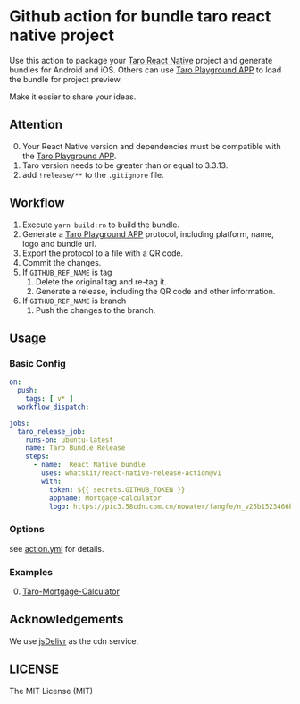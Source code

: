 # Github action for bundle taro react native project

Use this action to package your [Taro React Native](https://docs.taro.zone/) project and generate bundles for Android and iOS. Others can use [Taro Playground APP](https://github.com/wuba/taro-playground) to load the bundle for project preview.

Make it easier to share your ideas.

## Attention

0. Your React Native version and dependencies must be compatible with the [Taro Playground APP](https://github.com/wuba/taro-playground/blob/main/package.json). 
1. Taro version needs to be greater than or equal to 3.3.13.
2. add `!release/**` to the `.gitignore` file.
## Workflow

1. Execute `yarn build:rn` to build the bundle.
2. Generate a [Taro Playground APP](https://github.com/wuba/taro-playground) protocol, including platform, name, logo and bundle url.
3. Export the protocol to a file with a QR code.
4. Commit the changes.
5. If `GITHUB_REF_NAME` is tag
   1. Delete the original tag and re-tag it.
   2. Generate a release, including the QR code and other information.
6. If `GITHUB_REF_NAME` is branch
   1. Push the changes to the branch.

## Usage

### Basic Config

```yml
on:
  push:
    tags: [ v* ]
  workflow_dispatch:

jobs:
  taro_release_job:
    runs-on: ubuntu-latest
    name: Taro Bundle Release
    steps:
      - name:  React Native bundle
        uses: whatskit/react-native-release-action@v1
        with:
          token: ${{ secrets.GITHUB_TOKEN }}
          appname: Mortgage-calculator
          logo: https://pic3.58cdn.com.cn/nowater/fangfe/n_v25b1523466b894881b9bdeda7618a8af2.png
```

### Options

see [action.yml](./action.yml) for details.

### Examples

0. [Taro-Mortgage-Calculator](https://github.com/wuba/Taro-Mortgage-Calculator/tree/master/.github/workflows/main.yml)

## Acknowledgements

We use [jsDelivr](https://www.jsdelivr.com/?docs=gh) as the cdn service.
## LICENSE

The MIT License (MIT)
